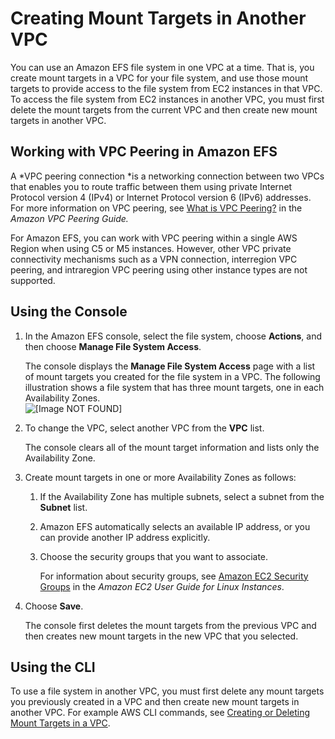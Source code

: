 # Creating Mount Targets in Another VPC<a name="manage-fs-access-change-vpc"></a>

You can use an Amazon EFS file system in one VPC at a time\. That is, you create mount targets in a VPC for your file system, and use those mount targets to provide access to the file system from EC2 instances in that VPC\. To access the file system from EC2 instances in another VPC, you must first delete the mount targets from the current VPC and then create new mount targets in another VPC\.

## Working with VPC Peering in Amazon EFS<a name="manage-fs-access-vpc-peering"></a>

A *VPC peering connection *is a networking connection between two VPCs that enables you to route traffic between them using private Internet Protocol version 4 \(IPv4\) or Internet Protocol version 6 \(IPv6\) addresses\. For more information on VPC peering, see [What is VPC Peering?](https://docs.aws.amazon.com/vpc/latest/peering/Welcome.html) in the *Amazon VPC Peering Guide\.*

For Amazon EFS, you can work with VPC peering within a single AWS Region when using C5 or M5 instances\. However, other VPC private connectivity mechanisms such as a VPN connection, interregion VPC peering, and intraregion VPC peering using other instance types are not supported\.

## Using the Console<a name="manage-fs-access-change-vpc-using-console"></a>

1. In the Amazon EFS console, select the file system, choose **Actions**, and then choose **Manage File System Access**\. 

   The console displays the **Manage File System Access** page with a list of mount targets you created for the file system in a VPC\. The following illustration shows a file system that has three mount targets, one in each Availability Zones\.  
![\[Image NOT FOUND\]](http://docs.aws.amazon.com/efs/latest/ug/images/manage-fs-05.png)

1. To change the VPC, select another VPC from the **VPC** list\.

   The console clears all of the mount target information and lists only the Availability Zone\. 

1. Create mount targets in one or more Availability Zones as follows:

   1. If the Availability Zone has multiple subnets, select a subnet from the **Subnet** list\.

   1. Amazon EFS automatically selects an available IP address, or you can provide another IP address explicitly\.

   1. Choose the security groups that you want to associate\. 

      For information about security groups, see [Amazon EC2 Security Groups](https://docs.aws.amazon.com/AWSEC2/latest/UserGuide/using-network-security.html) in the *Amazon EC2 User Guide for Linux Instances*\.

1. Choose **Save**\.

   The console first deletes the mount targets from the previous VPC and then creates new mount targets in the new VPC that you selected\. 

## Using the CLI<a name="manage-fs-access-change-vpc-using-cli"></a>

To use a file system in another VPC, you must first delete any mount targets you previously created in a VPC and then create new mount targets in another VPC\. For example AWS CLI commands, see [Creating or Deleting Mount Targets in a VPC](https://docs.aws.amazon.com/efs/latest/ug/manage-fs-access-create-delete-mount-targets.html#manage-fs-create-delete-mt-cli)\.